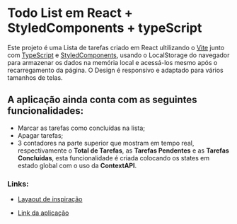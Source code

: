 # Todo List em React + StyledComponents + typeScript

Este projeto é uma Lista de tarefas criado em React ultilizando o [Vite](https://vitejs.dev/) junto com [TypeScript](https://www.typescriptlang.org/) e [StyledComponents](https://styled-components.com/), usando o LocalStorage do navegador para armazenar os dados na memória local e acessá-los mesmo após o recarregamento da página. 
O Design é responsivo e adaptado para vários tamanhos de telas.
## A aplicação ainda conta com as seguintes funcionalidades: 
- Marcar as tarefas como concluídas na lista;
- Apagar tarefas;
- 3 contadores na parte superior que mostram em tempo real, respectivamente o **Total de Tarefas**, as **Tarefas Pendentes** e as **Tarefas Concluídas**, esta funcionalidade é criada colocando os states em estado global com o uso da **ContextAPI**.
### Links:
- [Layaout de inspiração](https://whimsical.com/mytodo-K6yrqHmjiKpPz16gm4kcGP)

- [Link da aplicação](https://todolistreactjs-six.vercel.app/)
